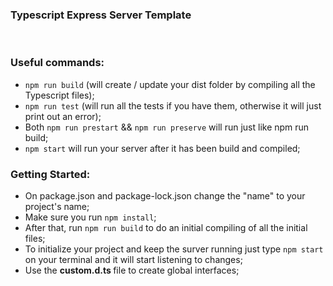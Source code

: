 ### Typescript Express Server Template

<br>

### Useful commands:

- `npm run build` (will create / update your dist folder by compiling all the Typescript files);
- `npm run test` (will run all the tests if you have them, otherwise it will just print out an error);
- Both `npm run prestart` && `npm run preserve` will run just like npm run build;
- `npm start` will run your server after it has been build and compiled;

### Getting Started:

- On package.json and package-lock.json change the "name" to your project's name;
- Make sure you run `npm install`;
- After that, run `npm run build` to do an initial compiling of all the initial files;
- To initialize your project and keep the surver running just type `npm start` on your terminal and it will start listening to changes;
- Use the <b> custom.d.ts </b> file to create global interfaces;
